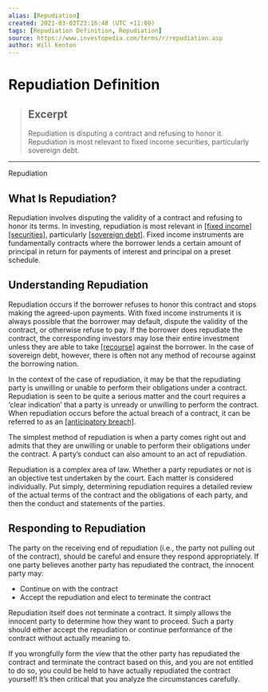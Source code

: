 ```yaml
---
alias: [Repudiation]
created: 2021-03-02T23:16:48 (UTC +11:00)
tags: [Repudiation Definition, Repudiation]
source: https://www.investopedia.com/terms/r/repudiation.asp
author: Will Kenton
---
```


# Repudiation Definition

> ## Excerpt
> Repudiation is disputing a contract and refusing to honor it. Repudiation is most relevant to fixed income securities, particularly sovereign debt.

---

Repudiation
## What Is Repudiation?

Repudiation involves disputing the validity of a contract and refusing to honor its terms. In investing, repudiation is most relevant in [[fixed income]](https://www.investopedia.com/terms/f/fixedincome.asp) [[securities]](https://www.investopedia.com/terms/s/security.asp), particularly [[sovereign debt]](https://www.investopedia.com/terms/s/sovereign-debt.asp). Fixed income instruments are fundamentally contracts where the borrower lends a certain amount of principal in return for payments of interest and principal on a preset schedule.

## Understanding Repudiation

Repudiation occurs if the borrower refuses to honor this contract and stops making the agreed-upon payments. With fixed income instruments it is always possible that the borrower may default, dispute the validity of the contract, or otherwise refuse to pay. If the borrower does repudiate the contract, the corresponding investors may lose their entire investment unless they are able to take [[recourse]](https://www.investopedia.com/terms/r/recourse.asp) against the borrower. In the case of sovereign debt, however, there is often not any method of recourse against the borrowing nation.

In the context of the case of repudiation, it may be that the repudiating party is unwilling or unable to perform their obligations under a contract. Repudiation is seen to be quite a serious matter and the court requires a ‘clear indication’ that a party is unready or unwilling to perform the contract. When repudiation occurs before the actual breach of a contract, it can be referred to as an [[anticipatory breach]](https://www.investopedia.com/terms/a/anticpatory-breach.asp).

The simplest method of repudiation is when a party comes right out and admits that they are unwilling or unable to perform their obligations under the contract. A party’s conduct can also amount to an act of repudiation.

Repudiation is a complex area of law. Whether a party repudiates or not is an objective test undertaken by the court. Each matter is considered individually. Put simply, determining repudiation requires a detailed review of the actual terms of the contract and the obligations of each party, and then the conduct and statements of the parties.

## Responding to Repudiation

The party on the receiving end of repudiation (i.e., the party not pulling out of the contract), should be careful and ensure they respond appropriately. If one party believes another party has repudiated the contract, the innocent party may:

-   Continue on with the contract
-   Accept the repudiation and elect to terminate the contract

Repudiation itself does not terminate a contract. It simply allows the innocent party to determine how they want to proceed. Such a party should either accept the repudiation or continue performance of the contract without actually meaning to.

If you wrongfully form the view that the other party has repudiated the contract and terminate the contract based on this, and you are not entitled to do so, you could be held to have actually repudiated the contract yourself! It’s then critical that you analyze the circumstances carefully.
